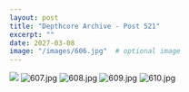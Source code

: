 ```yaml
---
layout: post
title: "Depthcore Archive - Post 521"
excerpt: ""
date: 2027-03-08
image: "/images/606.jpg"  # optional image
---
```


<img src="/images/606.jpg">
<img src="/images/607.jpg" alt="607.jpg"/>
<img src="/images/608.jpg" alt="608.jpg"/>
<img src="/images/609.jpg" alt="609.jpg"/>
<img src="/images/610.jpg" alt="610.jpg"/>
